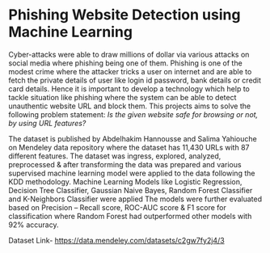 # Phishing Website Detection using Machine Learning
Cyber-attacks were able to draw millions of dollar via various attacks on social media where phishing being one of them. Phishing is one of the modest crime where
the attacker tricks a user on internet and are able to fetch the private details of user like login id password, bank details or credit card details. Hence it is important to develop a technology which help to tackle situation like phishing where the system can be able to detect unauthentic website URL and block them. 
This projects aims to solve the following problem statement: _Is the given website safe for browsing or not, by using URL features?_

The dataset is published by Abdelhakim Hannousse and Salima Yahiouche on Mendeley data repository where the dataset has 11,430 URLs with 87 different features.
The dataset was ingress, explored, analyzed, preprocessed & after transforming the data was prepared and various supervised machine learning model were
applied to the data following the KDD methodology. Machine Learning Models like Logistic Regression, Decision Tree Classifier, Gaussian Naive Bayes, Random Forest Classifier and K-Neighbors Classifier were applied The models were further evaluated based on Precision – Recall score, ROC-AUC score & F1 score for classification where Random Forest had outperformed other models with 92% accuracy.

Dataset Link- https://data.mendeley.com/datasets/c2gw7fy2j4/3




